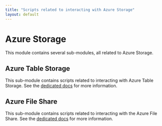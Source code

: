 ```yaml
---
title: "Scripts related to interacting with Azure Storage"
layout: default
---
```


# Azure Storage

This module contains several sub-modules, all related to Azure Storage.

## Azure Table Storage

This sub-module contains scripts related to interacting with Azure Table Storage.
See the [dedicated docs](./azure-storage-table) for more information.

## Azure File Share

This sub-module contains scripts related to interacting with the Azure File Share.
See the [dedicated docs](./azure-storage-fileshare) for more information.